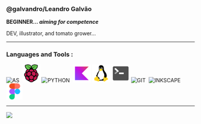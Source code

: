 ### **@galvandro**/**Leandro Galvão**

**BEGINNER... _aiming for competence_**

DEV, illustrator, and tomato grower...

---

### Languages and Tools :
<div>
  <img src="https://github.com/PapirusDevelopmentTeam/papirus-icon-theme/blob/master/Papirus/48x48/apps/androidstudio.svg" title="AS" alt="AS"/>&nbsp;
  <img src="https://github.com/devicons/devicon/blob/master/icons/raspberrypi/raspberrypi-original.svg" title="RASPBERRYPI" alt="RASPBERRYPI" height=48 width=48>
  <img src="https://github.com/PapirusDevelopmentTeam/papirus-icon-theme/blob/master/Papirus/48x48/apps/python.svg" title="PYTHON" alt="PYTHON"/>&nbsp;
  <img src="https://github.com/devicons/devicon/blob/master/icons/kotlin/kotlin-original.svg" title="KOTLIN" alt="KOTLIN" height=48 width=48/>
  <img src="linux.png" title="LINUX" alt="LINUX" height=48 width=48>
  <img src="terminal.png" title="TERMINAL" alt="TERMINAL" height=48 width=48>
  <img src="https://github.com/PapirusDevelopmentTeam/papirus-icon-theme/blob/master/Papirus/48x48/apps/git.svg" title="GIT" alt="GIT"/>&nbsp;
  <img src="https://github.com/PapirusDevelopmentTeam/papirus-icon-theme/blob/master/Papirus/48x48/apps/inkscape.svg" title="INKSCAPE" alt="INKSCAPE"/>&nbsp;
  <img src="https://github.com/devicons/devicon/blob/master/icons/figma/figma-original.svg" title="FIGMA" alt="FIGMA" height=43 width=43/>
</div>

---

<a href="https://github.com/galvandro/github-readme-stats">
  <img height=200 margin="auto" align="center" src="https://github-readme-stats.vercel.app/api?username=galvandro&show_icons=true&theme=aura"/>
</a>
